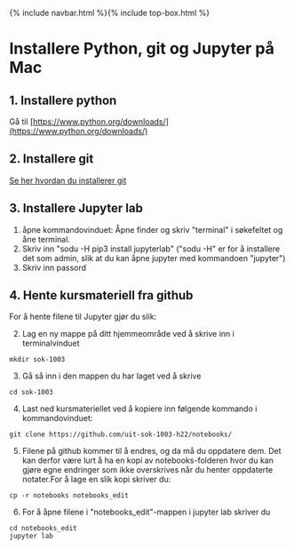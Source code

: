 {% include navbar.html %}{% include top-box.html %}
# Installere Python, git og Jupyter på Mac


## 1. Installere python

Gå til [https://www.python.org/downloads/](https://www.python.org/downloads/)
 
## 2. Installere git

[Se her hvordan du installerer git](https://git-scm.com/book/en/v2/Getting-Started-Installing-Git)

## 3. Installere Jupyter lab

1. åpne kommandovinduet: Åpne finder og skriv "terminal" i søkefeltet og åne terminal. 
2. Skriv inn "sodu -H pip3 install jupyterlab" ("sodu -H" er for å installere det som admin, slik at du kan åpne jupyter med kommandoen "jupyter")
3. Skriv inn passord

## 4. Hente kursmateriell fra github

For å hente filene til Jupyter gjør du slik:

2. Lag en ny mappe på ditt hjemmeområde ved å skrive inn i terminalvinduet

```mkdir sok-1003```

3. Gå så inn i den mappen du har laget ved å skrive 

```cd sok-1003```
        
4. Last ned kursmateriellet ved å kopiere inn følgende kommando i kommandovinduet: 

```git clone https://github.com/uit-sok-1003-h22/notebooks/```
        
5. Filene på github kommer til å endres, og da må du oppdatere dem. Det kan derfor være lurt å ha en 
kopi av notebooks-folderen hvor du kan gjøre egne endringer som ikke overskrives når du henter oppdaterte notater.For å lage en slik kopi skriver du:
        
```cp -r notebooks notebooks_edit```
        
6. For å åpne filene i "notebooks_edit"-mappen i jupyter lab skriver du
```
cd notebooks_edit
jupyter lab
```
